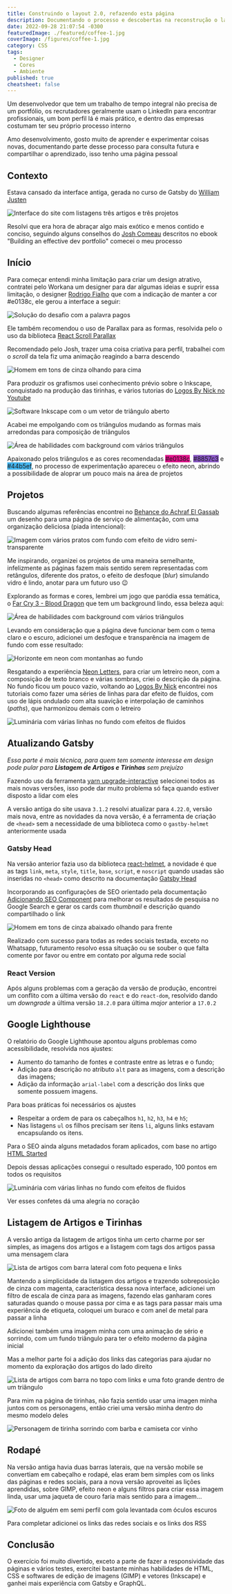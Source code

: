 ```yaml
---
title: Construindo o layout 2.0, refazendo esta página
description: Documentando o processo e descobertas na reconstrução o layout desta bela página
date: 2022-09-28 21:07:54 -0300
featuredImage: ./featured/coffee-1.jpg
coverImage: /figures/coffee-1.jpg
category: CSS
tags:
  - Designer
  - Cores
  - Ambiente
published: true
cheatsheet: false
---
```


Um desenvolvedor que tem um trabalho de tempo integral não precisa de um portfólio, os recrutadores geralmente usam o LinkedIn para encontrar profissionais, um bom perfil lá é mais prático, e dentro das empresas costumam ter seu próprio processo interno

Amo desenvolvimento, gosto muito de aprender e experimentar coisas novas, documentando parte desse processo para consulta futura e compartilhar o aprendizado, isso tenho uma página pessoal

## Contexto

Estava cansado da interface antiga, gerada no curso de Gatsby do [William Justen](https://willianjusten.com.br/)

![Interface do site com listagens três artigos e três projetos](/figures/layout_old.png "Interface antiga")

Resolvi que era hora de abraçar algo mais exótico e menos contido e conciso, seguindo alguns conselhos do [Josh Comeau](https://www.joshwcomeau.com/) descritos no ebook "Building an effective dev portfolio" comecei o meu processo

## Início

Para começar entendi minha limitação para criar um design atrativo, contratei pelo Workana um designer para dar algumas ideias e suprir essa limitação, o designer [Rodrigo Fialho](https://www.workana.com/freelancer/17653ac19b78d52f0e33c7950cab1bbb) que com a indicação de manter a cor <span style="background-color: var(--highlight);" class="text-color">#e0138c</span>, ele gerou a interface a seguir:

![Solução do desafio com a palavra pagos](/figures/layout_design.png "Interface do freelancer")

Ele também recomendou o uso de Parallax para as formas, resolvida pelo o uso da biblioteca [React Scroll Parallax](https://www.npmjs.com/package/react-scroll-parallax)

Recomendado pelo Josh, trazer uma coisa criativa para perfil, trabalhei com o _scroll_ da tela fiz uma animação reagindo a barra descendo

![Homem em tons de cinza olhando para cima](/figures/layout_react.png "Reagindo a barra descendo")

Para produzir os grafismos usei conhecimento prévio sobre o Inkscape, conquistado na produção das tirinhas, e vários tutorias do [Logos By Nick no Youtube](https://www.youtube.com/c/LogosByNick)

![Software Inkscape com o um vetor de triângulo aberto](/figures/layout_inkscape.png "Criando no Inkscape")

Acabei me empolgando com os triângulos mudando as formas mais arredondas para composição de triângulos

![Área de habilidades com background com vários triângulos](/figures/layout_triangles.png "Porfólio com decoração de triângulos")

Apaixonado pelos triângulos e as cores recomendadas <span style="background-color: #e0138c;" class="text-color">#e0138c</span>, <span style="background-color: #8857c3;" class="text-color">#8857c3</span> e <span style="background-color: #44b5ef;" class="text-color light">#44b5ef</span>, no processo de experimentação apareceu o efeito neon, abrindo a possibilidade de aloprar um pouco mais na área de projetos

## Projetos

Buscando algumas referências encontrei no [Behance do Achraf El Gassab](https://www.behance.net/gallery/109550375/foodly-food-web-page) um desenho para uma página de serviço de alimentação, com uma organização deliciosa (piada intencional):

![Imagem com vários pratos com fundo com efeito de vidro semi-transparente](/figures/layout_food.png "Layout do site de receita")

Me inspirando, organizei os projetos de uma maneira semelhante, infelizmente as páginas fazem mais sentido serem representadas com retângulos, diferente dos pratos, o efeito de desfoque (_blur_) simulando vidro é lindo, anotar para um futuro uso 😉

Explorando as formas e cores, lembrei um jogo que paródia essa temática, o [Far Cry 3 - Blood Dragon](https://store.steampowered.com/app/233270/Far_Cry_3__Blood_Dragon/) que tem um background lindo, essa beleza aqui:

![Área de habilidades com background com vários triângulos](/figures/layout_blood_dragon.png "Background Far Cry 3 Blood Dragon")

Levando em consideração que a página deve funcionar bem com o tema claro e o escuro, adicionei um desfoque e transparência na imagem de fundo com esse resultado:

![Horizonte em neon com montanhas ao fundo](/figures/layout_horizont.png "Fundo da página no tema claro e escuro")

Resgatando a experiência [Neon Letters](/web/neonletters.html), para criar um letreiro neon, com a composição de texto branco e várias sombras, criei o descrição da página. No fundo ficou um pouco vazio, voltando ao [Logos By Nick](https://www.youtube.com/c/LogosByNick) encontrei nos tutoriais como fazer uma séries de linhas para dar efeito de fluídos, com uso de lápis ondulado com alta suavição e interpolação de caminhos (_paths_), que harmonizou demais com o letreiro

![Luminária com várias linhas no fundo com efeitos de fluidos](/figures/layout_letters.png "Letreiro neon com fundo de fluídos")

## Atualizando Gatsby

_Essa parte é mais técnica, para quem tem somente interesse em design pode pular para **Listagem de Artigos e Tirinhas** sem prejuízo_

Fazendo uso da ferramenta [yarn upgrade-interactive](https://classic.yarnpkg.com/lang/en/docs/cli/upgrade-interactive/) selecionei todos as mais novas versões, isso pode dar muito problema só faça quando estiver disposto a lidar com eles

A versão antiga do site usava `3.1.2` resolvi atualizar para `4.22.0`, versão mais nova, entre as novidades da nova versão, é a ferramenta de criação de `<head>` sem a necessidade de uma biblioteca como o `gastby-helmet` anteriormente usada

### Gatsby Head

Na versão anterior fazia uso da biblioteca [react-helmet](https://github.com/nfl/react-helmet), a novidade é que as tags `link`, `meta`, `style`, `title`, `base`, `script`, e `noscript` quando usadas são inseridas no `<head>` como descrito na documentação [Gatsby Head](https://www.gatsbyjs.com/docs/reference/built-in-components/gatsby-head/)

Incorporando as configurações de SEO orientado pela documentação [Adicionando SEO Component](https://www.gatsbyjs.com/docs/how-to/adding-common-features/adding-seo-component/) para melhorar os resultados de pesquisa no Google Search e gerar os cards com _thumbnail_ e descrição quando compartilhado o link

![Homem em tons de cinza abaixado olhando para frente](/figures/layout_thumbnail.png "Reagindo a barra descendo")

Realizado com sucesso para todas as redes sociais testada, exceto no Whatsapp, futuramento resolvo essa situação ou se souber o que falta comente por favor ou entre em contato por alguma rede social

### React Version

Após alguns problemas com a geração da versão de produção, encontrei um conflito com a última versão do `react` e do `react-dom`, resolvido dando um _downgrade_ a última versão `18.2.0` para última _major_ anterior a `17.0.2`

## Google Lighthouse

O relatório do Google Lighthouse apontou alguns problemas como acessibilidade, resolvida nos ajustes:

- Aumento do tamanho de fontes e contraste entre as letras e o fundo;
- Adição para descrição no atributo `alt` para as imagens, com a descrição das imagens;
- Adição da informação `arial-label` com a descrição dos links que somente possuem imagens.

Para boas práticas foi necessários os ajustes

- Respeitar a ordem de para os cabeçalhos `h1`, `h2`, `h3`, `h4` e `h5`;
- Nas listagens `ul` os filhos precisam ser itens `li`, alguns links estavam encapsulando os itens.

Para o SEO ainda alguns metadados foram aplicados, com base no artigo [HTML Started](/html-started/)

Depois dessas aplicações consegui o resultado esperado, 100 pontos em todos os requisitos

![Luminária com várias linhas no fundo com efeitos de fluidos](/figures/layout_lighthouse.png "Letreiro neon com fundo de fluídos")

Ver esses confetes dá uma alegria no coração

## Listagem de Artigos e Tirinhas

A versão antiga da listagem de artigos tinha um certo charme por ser simples, as imagens dos artigos e a listagem com tags dos artigos passa uma mensagem clara

![Lista de artigos com barra lateral com foto pequena e links](/figures/layout_old_list.png "Lista antiga de artigos")

Mantendo a simplicidade da listagem dos artigos e trazendo sobreposição de cinza com magenta, característica dessa nova interface, adicionei um filtro de escala de cinza para as imagens, fazendo elas ganharam cores saturadas quando o mouse passa por cima e as tags para passar mais uma experiência de etiqueta, coloquei um buraco e com anel de metal para passar a linha

Adicionei também uma imagem minha com uma animação de sério e sorrindo, com um fundo triângulo para ter o efeito moderno da página inicial

Mas a melhor parte foi a adição dos links das categorias para ajudar no momento da exploração dos artigos do lado direito

![Lista de artigos com barra no topo com links e uma foto grande dentro de um triângulo](/figures/layout_new_list.png "Lista nova de artigos")

Para mim na página de tirinhas, não fazia sentido usar uma imagen minha juntos com os personagens, então criei uma versão minha dentro do mesmo modelo deles

![Personagem de tirinha sorrindo com barba e camiseta cor vinho](/figures/layout_character.png "Personagem de tirinhas sorrindo")

## Rodapé

Na versão antiga havia duas barras laterais, que na versão mobile se convertiam em cabeçalho e rodapé, elas eram bem simples com os links das páginas e redes sociais, para a nova versão aproveitei as lições aprendidas, sobre GIMP, efeito neon e alguns filtros para criar essa imagem linda, usar uma jaqueta de couro faria mais sentido para a imagem...

![Foto de alguém em semi perfil com gola levantada com óculos escuros](/figures/layout_rodape.png "Imagem do rodapé")

Para completar adicionei os links das redes sociais e os links dos RSS

## Conclusão

O exercício foi muito divertido, exceto a parte de fazer a responsividade das páginas e vários testes, exercitei bastante minhas habilidades de HTML, CSS e softwares de edição de imagens (GIMP) e vetores (Inkscape) e ganhei mais experiência com Gatsby e GraphQL.
